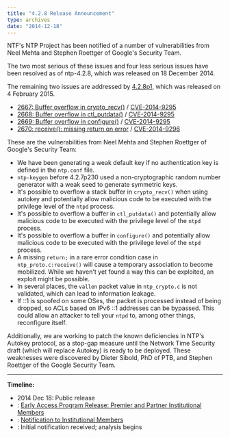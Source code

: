 ```yaml
---
title: "4.2.8 Release Announcement"
type: archives
date: "2014-12-18"
---
```


NTF's NTP Project has been notified of a number of vulnerabilities from Neel Mehta and Stephen Roettger of Google's Security Team.

The two most serious of these issues and four less serious issues have been resolved as of ntp-4.2.8, which was released on 18 December 2014.

The remaining two issues are addressed by [4.2.8p1](/support/securitynotice/4_2_8p1-release-announcement/), which was released on 4 February 2015.

* [2667: Buffer overflow in crypto_recv()](/support/securitynotice/ntpbug2667/) / [CVE-2014-9295](https://nvd.nist.gov/vuln/detail/CVE-2014-9295/)
* [2668: Buffer overflow in ctl_putdata()](/support/securitynotice/ntpbug2668/) / [CVE-2014-9295](https://nvd.nist.gov/vuln/detail/CVE-2014-9295/)
* [2669: Buffer overflow in configure()](/support/securitynotice/ntpbug2669/) / [CVE-2014-9295](https://nvd.nist.gov/vuln/detail/CVE-2014-9295/)
* [2670: receive(): missing return on error](/support/securitynotice/ntpbug2670/) / [CVE-2014-9296](https://nvd.nist.gov/vuln/detail/CVE-2014-9296/)

These are the vulnerabilities from Neel Mehta and Stephen Roettger of Google's Security Team:

* We have been generating a weak default key if no authentication key is defined in the `ntp.conf` file.
* `ntp-keygen` before 4.2.7p230 used a non-cryptographic random number generator with a weak seed to generate symmetric keys.
* It's possible to overflow a stack buffer in `crypto_recv()` when using autokey and potentially allow malicious code to be executed with the privilege level of the `ntpd` process.
* It's possible to overflow a buffer in `ctl_putdata()` and potentially allow malicious code to be executed with the privilege level of the `ntpd` process.
* It's possible to overflow a buffer in `configure()` and potentially allow malicious code to be executed with the privilege level of the `ntpd` process.
* A missing `return;` in a rare error condition case in `ntp_proto.c:receive()` will cause a temporary association to become mobilized. While we haven't yet found a way this can be exploited, an exploit might be possible.
* In several places, the `vallen` packet value in `ntp_crypto.c` is not validated, which can lead to information leakage.
* If ::1 is spoofed on some OSes, the packet is processed instead of being dropped, so ACLs based on IPv6 ::1 addresses can be bypassed. This could allow an attacker to tell your `ntpd` to, among other things, reconfigure itself. 

Additionally, we are working to patch the known deficiencies in NTP's Autokey protocol, as a stop-gap measure until the Network Time Security draft (which will replace Autokey) is ready to be deployed. These weaknesses were discovered by Dieter Sibold, PhD of PTB, and Stephen Roettger of the Google Security Team. 

* * *

**Timeline:**

* 2014 Dec 18: Public release
* : [Early Access Program Release: Premier and Partner Institutional Members](https://www.nwtime.org/membership/benefits/)
* : [Notification to Institutional Members](https://www.nwtime.org/membership/benefits/)
* : Initial notification received; analysis begins